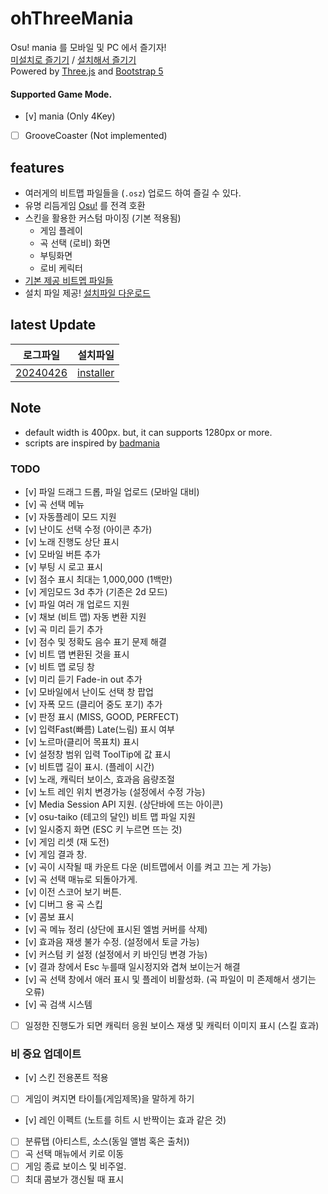# ohThreeMania
Osu! mania 를 모바일 및 PC 에서 즐기자!  
[미설치로 즐기기](https://jomin398.github.io/ohThreeMania/) / [설치해서 즐기기](./release/ohThreeMania.exe)  
Powered by [Three.js](https://threejs.org/) and [Bootstrap 5](https://getbootstrap.com/)
#### Supported Game Mode.
- [v] mania (Only 4Key)
- [ ] GrooveCoaster (Not implemented)

## features
- 여러게의 비트맵 파일들을 (`.osz`) 업로드 하여 즐길 수 있다.
- 유명 리듬게임 [Osu!](https://osu.ppy.sh/) 를 전격 호환
- 스킨을 활용한 커스텀 마이징 (기본 적용됨)
    - 게임 플레이
    - 곡 선택 (로비) 화면
    - 부팅화면
    - 로비 케릭터
- [기본 제공 비트멥 파일들](./example%20beatmaps/)
- 설치 파일 제공! [설치파일 다운로드](./release/ohThreeMania.exe)

## latest Update
|로그파일|설치파일|
|--------------------------------|---------------------------------------|
|[20240426](./update/20240426.md)|[installer](./release/ohThreeMania.exe)|

## Note
- default width is 400px. but, it can supports 1280px or more. 
- scripts are inspired by [badmania](https://github.com/lolepop/badmania)

### TODO
- [v] 파일 드래그 드롭, 파일 업로드 (모바일 대비)
- [v] 곡 선택 메뉴
- [v] 자동플레이 모드 지원
- [v] 난이도 선택 수정 (아이콘 추가)
- [v] 노래 진행도 상단 표시
- [v] 모바일 버튼 추가
- [v] 부팅 시 로고 표시
- [v] 점수 표시 최대는 1,000,000 (1백만)
- [v] 게임모드 3d 추가 (기존은 2d 모드)
- [v] 파일 여러 개 업로드 지원
- [v] 채보 (비트 맵) 자동 변환 지원
- [v] 곡 미리 듣기 추가
- [v] 점수 및 정확도 음수 표기 문제 해결
- [v] 비트 맵 변환된 것을 표시
- [v] 비트 맵 로딩 창
- [v] 미리 듣기 Fade-in out 추가
- [v] 모바일에서 난이도 선택 창 팝업
- [v] 자폭 모드 (클리어 중도 포기) 추가
- [v] 판정 표시 (MISS, GOOD, PERFECT)
- [v] 입력Fast(빠름) Late(느림) 표시 여부
- [v] 노르마(클리어 목표치) 표시
- [v] 설정창 범위 입력 ToolTip에 값 표시
- [v] 비트맵 길이 표시. (플레이 시간)
- [v] 노래, 캐릭터 보이스, 효과음 음량조절
- [v] 노트 레인 위치 변경가능 (설정에서 수정 가능)
- [v] Media Session API 지원. (상단바에 뜨는 아이콘)
- [v] osu-taiko (테고의 달인) 비트 맵 파일 지원
- [v] 일시중지 화면 (ESC 키 누르면 뜨는 것)
- [v] 게임 리셋 (재 도전)
- [v] 게임 결과 창.
- [v] 곡이 시작될 때 카운트 다운 (비트맵에서 이를 켜고 끄는 게 가능)
- [v] 곡 선택 매뉴로 되돌아가게.
- [v] 이전 스코어 보기 버튼.
- [v] 디버그 용 곡 스킵
- [v] 콤보 표시
- [v] 곡 메뉴 정리 (상단에 표시된 엘범 커버를 삭제)
- [v] 효과음 재생 불가 수정. (설정에서 토글 가능)
- [v] 커스텀 키 설정 (설정에서 키 바인딩 변경 가능)
- [v] 결과 창에서 Esc 누를때 일시정지와 겹쳐 보이는거 해결
- [v] 곡 선택 창에서 애러 표시 및 플레이 비활성화. (곡 파일이 미 존제해서 생기는 오류)
- [v] 곡 검색 시스템
- [ ] 일정한 진행도가 되면 캐릭터 응원 보이스 재생 및 캐릭터 이미지 표시 (스킬 효과) 

### 비 중요 업데이트
- [v] 스킨 전용폰트 적용
- [ ] 게임이 켜지면 타이틀(게임제목)을 말하게 하기
- [v] 레인 이펙트 (노트를 히트 시 반짝이는 효과 같은 것)
- [ ] 분류탭 (아티스트, 소스(동일 앨범 혹은 출처))
- [ ] 곡 선택 매뉴에서 키로 이동
- [ ] 게임 종료 보이스 및 비주얼.
- [ ] 최대 콤보가 갱신될 때 표시